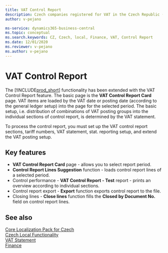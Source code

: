 ```yaml
---
title: VAT Control Report
description: Czech companies registered for VAT in the Czech Republic (with assigned CZ VAT ID number) have the obligation to submit the VAT Control Report.
author: v-pejano

ms-service: dynamics365-business-central
ms.topic: conceptual
ms.search.keywords: CZ, Czech, local, Finance, VAT, Control Report
ms.date: 12/01/2020
ms.reviewer: v-pejano
ms.author: v-pejano
---
```


# VAT Control Report

The [!INCLUDE[prod_short](../../includes/prod_short.md)] functionality has been extended with the VAT Control Report feature. The basic page is the **VAT Control Report Card** page. VAT items are loaded by the VAT date or posting date (according to the general ledger setup) into the page for the selected period. The basic setup, i.e. distribution of combinations of VAT posting groups into the individual sections of control report, is determined by the VAT statement.

To process the control report, you must set up the VAT control report sections, tariff numbers, VAT statement, stat. reporting setup, and extend the VAT posting setup.

## Key features

- **VAT Control Report Card** page - allows you to select report period.
- **Control Report Lines Suggestion** function - loads control report lines of a selected period.
- Control performance - **VAT Control Report - Test** report - prints an overview according to individual sections.
- Control report export - **Export** function exports control report to the file.
- Closing lines - **Close lines** function fills the **Closed by Document No.** field on control report lines.

## See also

[Core Localization Pack for Czech](ui-extensions-core-localization-pack-cz.md)  
[Czech Local Functionality](czech-local-functionality.md)  
[VAT Statement](vat-statement.md)  
[Finance](../../finance.md)  
